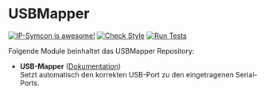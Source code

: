 # USBMapper

[![IP-Symcon is awesome!](https://img.shields.io/badge/IP--Symcon-4.2-blue.svg)](https://www.symcon.de)
[![Check Style](https://github.com/symcon/USBMapper/workflows/Check%20Style/badge.svg)](https://github.com/symcon/USBMapper/actions)
[![Run Tests](https://github.com/symcon/USBMapper/workflows/Run%20Tests/badge.svg)](https://github.com/symcon/USBMapper/actions)

Folgende Module beinhaltet das USBMapper Repository:

- __USB-Mapper__ ([Dokumentation](https://www.symcon.de/de/service/dokumentation/modulreferenz/usbmapper))  
	Setzt automatisch den korrekten USB-Port zu den eingetragenen Serial-Ports.

